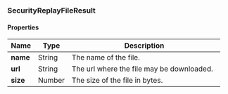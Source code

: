 
[//]: # (CLASS:SecurityReplayFileResult)

[//]: # (KIND:object)

### SecurityReplayFileResult

#### Properties

[//]: # (START_DEFINITION)

Name | Type | Description
------------ | ------------- | -------------
**name** | String | The name of the file. &nbsp;
**url** | String | The url where the file may be downloaded. &nbsp;
**size** | Number | The size of the file in bytes. &nbsp;

[//]: # (END_DEFINITION)





